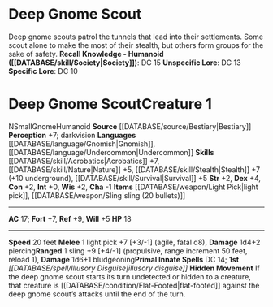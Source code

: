 ﻿---
ac: '17'
alignment: N
all_resistance: null
burrow_speed: null
charisma: '-1'
climb_speed: null
constitution: '+2'
creature_ability:
- Hidden Movement
creature_family: '[[DATABASE/monsterfamily/Deep Gnome|Deep Gnome]]'
description: 'Deep gnome scouts patrol the tunnels that lead into their settlements.
  Some scout alone to make the most of their stealth, but others form groups for the
  sake of safety.<br/><br/><b><u>Recall Knowledge - Humanoid</u> ( [[DATABASE/skill/Society|Society]]
  )</b>: DC 15<br/><b><u>Unspecific Lore</u></b>: DC 13<br/><b><u>Specific Lore</u></b>:
  DC 10'
dexterity: '+4'
element: null
fly_speed: null
fortitude: '+7'
hardness: null
hp: '18'
id: '93'
immunity: null
intelligence: '+0'
land_speed: '20'
language:
- '[[DATABASE/language/Gnomish|Gnomish]]'
- '[[DATABASE/language/Undercommon|Undercommon]]'
level: '1'
max_speed: '20'
name: Deep Gnome Scout
perception: '+7'
rarity: Common
reflex: '+9'
resistance: null
rus_type_level: null
school: null
sense:
- darkvision
size: Small
skill:
- '[[DATABASE/skill/Acrobatics|Acrobatics]] +7'
- '[[DATABASE/skill/Nature|Nature]] +5'
- '[[DATABASE/skill/Stealth|Stealth]] +7'
- '[[DATABASE/skill/Survival|Survival]] +5'
source: '[[DATABASE/source/Bestiary|Bestiary]]'
speed:
- 20 feet
spell:
- '[[DATABASE/spell/Illusory Disguise|Illusory Disguise]]'
strength: '+2'
strength_req: '2'
strongest_save:
- Reflex
swim_speed: null
trait:
- '[[DATABASE/trait/Gnome|Gnome]]'
- '[[DATABASE/trait/Humanoid|Humanoid]]'
type: Creature
vision: Darkvision
weakest_save:
- Will
weakness: null
will: '+5'
wisdom: '+2'

---
# Deep Gnome Scout

Deep gnome scouts patrol the tunnels that lead into their settlements. Some scout alone to make the most of their stealth, but others form groups for the sake of safety.
**Recall Knowledge - Humanoid ([[DATABASE/skill/Society|Society]])**: DC 15
**Unspecific Lore**: DC 13
**Specific Lore**: DC 10

# Deep Gnome Scout<span class="item-type">Creature 1</span>

<span class="trait-alignment item-trait">N</span><span class="trait-size item-trait">Small</span><span class="item-trait">Gnome</span><span class="item-trait">Humanoid</span>
**Source** [[DATABASE/source/Bestiary|Bestiary]]
**Perception** +7; darkvision
**Languages** [[DATABASE/language/Gnomish|Gnomish]], [[DATABASE/language/Undercommon|Undercommon]]
**Skills** [[DATABASE/skill/Acrobatics|Acrobatics]] +7, [[DATABASE/skill/Nature|Nature]] +5, [[DATABASE/skill/Stealth|Stealth]] +7 (+10 underground), [[DATABASE/skill/Survival|Survival]] +5
**Str** +2, **Dex** +4, **Con** +2, **Int** +0, **Wis** +2, **Cha** -1
**Items** [[DATABASE/weapon/Light Pick|light pick]], [[DATABASE/weapon/Sling|sling (20 bullets)]]

---
**AC** 17; **Fort** +7, **Ref** +9, **Will** +5
**HP** 18

---
**Speed** 20 feet
<span class="in-box-ability">**Melee** <span class="action-icon">1</span> light pick +7 [+3/-1] (agile, fatal d8), **Damage** 1d4+2 piercing</span><span class="in-box-ability">**Ranged** <span class="action-icon">1</span> sling +9 [+4/-1] (propulsive, range increment 50 feet, reload 1), **Damage** 1d6+1 bludgeoning</span>**Primal Innate Spells** DC 14; **1st** _[[DATABASE/spell/Illusory Disguise|illusory disguise]]_
<span class="in-box-ability">**Hidden Movement** If the deep gnome scout starts its turn undetected or hidden to a creature, that creature is [[DATABASE/condition/Flat-Footed|flat-footed]] against the deep gnome scout’s attacks until the end of the turn.</span>